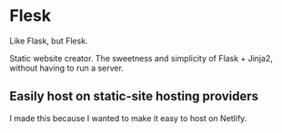 # Flesk

Like Flask, but Flesk.

Static website creator.
The sweetness and simplicity of Flask + Jinja2, without having to run a server.

## Easily host on static-site hosting providers

I made this because I wanted to make it easy to host on Netlify.
